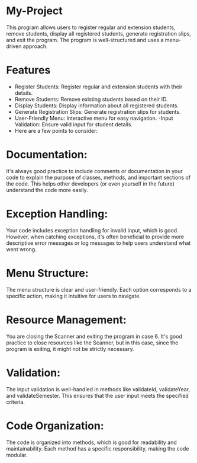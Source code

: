 # My-Project
This program allows users to register regular and extension students, remove students, display all registered students, generate registration slips, and exit the program. The program is well-structured and uses a menu-driven approach.
# Features
- Register Students: Register regular and extension students with their details.
- Remove Students: Remove existing students based on their ID.
- Display Students: Display information about all registered students.
- Generate Registration Slips: Generate registration slips for students.
- User-Friendly Menu: Interactive menu for easy navigation.
-Input Validation: Ensure valid input for student details.
- Here are a few points to consider:

# Documentation:
It's always good practice to include comments or documentation in your code to explain the purpose of classes, methods, and important sections of the code. This helps other developers (or even yourself in the future) understand the code more easily.

# Exception Handling:
Your code includes exception handling for invalid input, which is good. However, when catching exceptions, it's often beneficial to provide more descriptive error messages or log messages to help users understand what went wrong.

# Menu Structure: 
The menu structure is clear and user-friendly. Each option corresponds to a specific action, making it intuitive for users to navigate.

# Resource Management:
You are closing the Scanner and exiting the program in case 6. It's good practice to close resources like the Scanner, but in this case, since the program is exiting, it might not be strictly necessary.

# Validation:
The input validation is well-handled in methods like validateId, validateYear, and validateSemester. This ensures that the user input meets the specified criteria.

# Code Organization:
The code is organized into methods, which is good for readability and maintainability. Each method has a specific responsibility, making the code modular.
